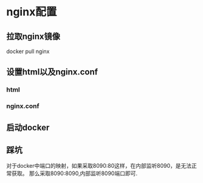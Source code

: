 # nginx配置

## 拉取nginx镜像
docker pull nginx

## 设置html以及nginx.conf
### html

### nginx.conf

## 启动docker

## 踩坑
对于docker中端口的映射，如果采取8090:80这样，在内部监听8090，是无法正常获取。
那么采取8090:8090,内部监听8090端口即可.
